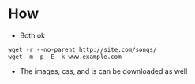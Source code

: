 # How
* Both ok
```
wget -r --no-parent http://site.com/songs/
wget -m -p -E -k www.example.com
```

* The images, css, and js can be downloaded as well

